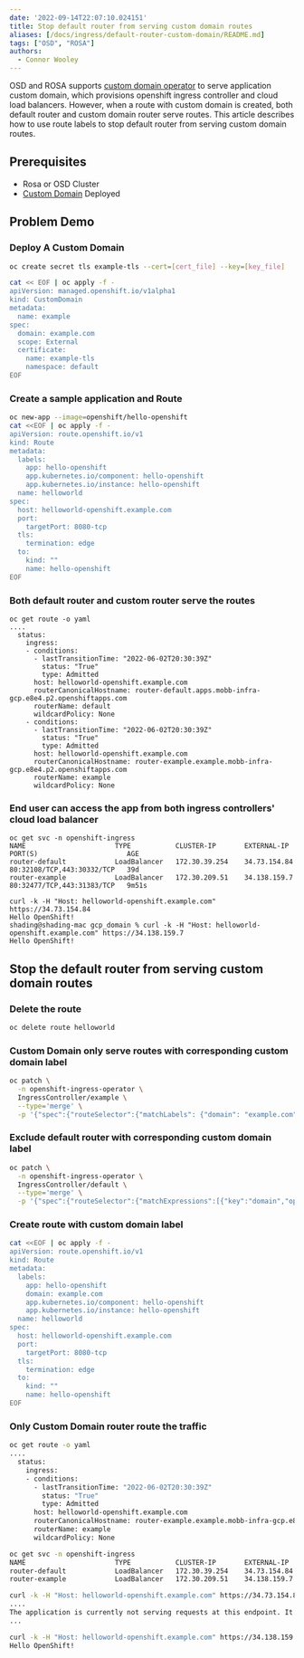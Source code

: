 ```yaml
---
date: '2022-09-14T22:07:10.024151'
title: Stop default router from serving custom domain routes
aliases: [/docs/ingress/default-router-custom-domain/README.md]
tags: ["OSD", "ROSA"]
authors:
  - Connor Wooley
---
```


OSD and ROSA supports [custom domain operator](https://docs.openshift.com/rosa/applications/deployments/osd-config-custom-domains-applications.html) to serve application custom domain, which provisions openshift ingress controller and cloud load balancers. However, when a route with custom domain is created, both default router and custom domain router serve routes. This article describes how to use route labels to stop default router from serving custom domain routes.

## Prerequisites

* Rosa or OSD Cluster
* [Custom Domain](https://docs.openshift.com/rosa/applications/deployments/osd-config-custom-domains-applications.html) Deployed

## Problem Demo

### Deploy A Custom Domain

```bash
oc create secret tls example-tls --cert=[cert_file] --key=[key_file]

cat << EOF | oc apply -f -
apiVersion: managed.openshift.io/v1alpha1
kind: CustomDomain
metadata:
  name: example
spec:
  domain: example.com
  scope: External
  certificate:
    name: example-tls
    namespace: default
EOF
```

### Create a sample application and Route

```bash
oc new-app --image=openshift/hello-openshift
cat <<EOF | oc apply -f -
apiVersion: route.openshift.io/v1
kind: Route
metadata:
  labels:
    app: hello-openshift
    app.kubernetes.io/component: hello-openshift
    app.kubernetes.io/instance: hello-openshift
  name: helloworld
spec:
  host: helloworld-openshift.example.com
  port:
    targetPort: 8080-tcp
  tls:
    termination: edge
  to:
    kind: ""
    name: hello-openshift
EOF
```

### Both default router and custom router serve the routes

```
oc get route -o yaml
....
  status:
    ingress:
    - conditions:
      - lastTransitionTime: "2022-06-02T20:30:39Z"
        status: "True"
        type: Admitted
      host: helloworld-openshift.example.com
      routerCanonicalHostname: router-default.apps.mobb-infra-gcp.e8e4.p2.openshiftapps.com
      routerName: default
      wildcardPolicy: None
    - conditions:
      - lastTransitionTime: "2022-06-02T20:30:39Z"
        status: "True"
        type: Admitted
      host: helloworld-openshift.example.com
      routerCanonicalHostname: router-example.example.mobb-infra-gcp.e8e4.p2.openshiftapps.com
      routerName: example
      wildcardPolicy: None
```

### End user can access the app from both ingress controllers' cloud load balancer

```
oc get svc -n openshift-ingress
NAME                      TYPE           CLUSTER-IP       EXTERNAL-IP    PORT(S)                      AGE
router-default            LoadBalancer   172.30.39.254    34.73.154.84   80:32108/TCP,443:30332/TCP   39d
router-example            LoadBalancer   172.30.209.51    34.138.159.7   80:32477/TCP,443:31383/TCP   9m51s

curl -k -H "Host: helloworld-openshift.example.com" https://34.73.154.84
Hello OpenShift!
shading@shading-mac gcp_domain % curl -k -H "Host: helloworld-openshift.example.com" https://34.138.159.7
Hello OpenShift!
```

## Stop the default router from serving custom domain routes

### Delete the route

```bash
oc delete route helloworld
```

### Custom Domain only serve routes with corresponding custom domain label

```bash
oc patch \
  -n openshift-ingress-operator \
  IngressController/example \
  --type='merge' \
  -p '{"spec":{"routeSelector":{"matchLabels": {"domain": "example.com"}}}}'
```

### Exclude default router with corresponding custom domain label

```bash
oc patch \
  -n openshift-ingress-operator \
  IngressController/default \
  --type='merge' \
  -p '{"spec":{"routeSelector":{"matchExpressions":[{"key":"domain","operator":"NotIn","values":["example.com"]}]}}}'
```

### Create route with custom domain label

```bash
cat <<EOF | oc apply -f -
apiVersion: route.openshift.io/v1
kind: Route
metadata:
  labels:
    app: hello-openshift
    domain: example.com
    app.kubernetes.io/component: hello-openshift
    app.kubernetes.io/instance: hello-openshift
  name: helloworld
spec:
  host: helloworld-openshift.example.com
  port:
    targetPort: 8080-tcp
  tls:
    termination: edge
  to:
    kind: ""
    name: hello-openshift
EOF
```

### Only Custom Domain router route the traffic

```bash
oc get route -o yaml
....
  status:
    ingress:
    - conditions:
      - lastTransitionTime: "2022-06-02T20:30:39Z"
        status: "True"
        type: Admitted
      host: helloworld-openshift.example.com
      routerCanonicalHostname: router-example.example.mobb-infra-gcp.e8e4.p2.openshiftapps.com
      routerName: example
      wildcardPolicy: None

oc get svc -n openshift-ingress
NAME                      TYPE           CLUSTER-IP       EXTERNAL-IP    PORT(S)                      AGE
router-default            LoadBalancer   172.30.39.254    34.73.154.84   80:32108/TCP,443:30332/TCP   39d
router-example            LoadBalancer   172.30.209.51    34.138.159.7   80:32477/TCP,443:31383/TCP   9m51s

curl -k -H "Host: helloworld-openshift.example.com" https://34.73.154.84
....
The application is currently not serving requests at this endpoint. It may not have been started or is still starting.
...

curl -k -H "Host: helloworld-openshift.example.com" https://34.138.159.7
Hello OpenShift!
```
